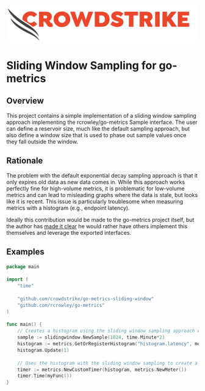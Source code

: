 ![CrowdStrike Go Metrics Sliding Window](/img/cs-logo.png?raw=true)
# Sliding Window Sampling for go-metrics

## Overview
This project contains a simple implementation of a sliding window sampling approach implementing the rcrowley/go-metrics Sample interface.
The user can define a reservoir size, much like the default sampling approach, but also define a window size that is used to
phase out sample values once they fall outside the window.

## Rationale
The problem with the default exponential decay sampling approach is that it only expires old data as new data comes in.
While this approach works perfectly fine for high-volume metrics, it is problematic for low-volume metrics and can lead to 
misleading graphs where the data is stale, but looks like it is recent. This issue is particularly troublesome when measuring
metrics with a histogram (e.g., endpoint latency).

Ideally this contribution would be made to the go-metrics project itself, but the author has [made it clear](https://github.com/rcrowley/go-metrics/pull/99)
he would rather have others implement this themselves and leverage the exported interfaces. 

## Examples
```go
package main

import (
	"time"
	
	"github.com/crowdstrike/go-metrics-sliding-window"
	"github.com/rcrowley/go-metrics"
)

func main() {
	// Creates a histogram using the sliding window sampling approach with a reservoir size of 1024 and a sampling window of 2 minutes.
	sample := slidingwindow.NewSample(1024, time.Minute*2)
	histogram := metrics.GetOrRegisterHistogram("histogram.latency", metrics.DefaultRegistry, sample)
	histogram.Update(1)

	// Uses the histogram with the sliding window sampling to create a timer.
	timer := metrics.NewCustomTimer(histogram, metrics.NewMeter())
	timer.Time(myFunc())
}
```